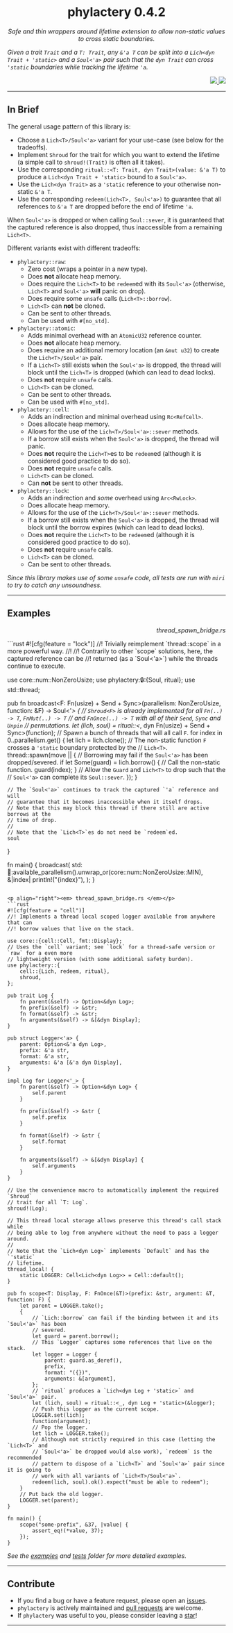 <div align="center"> <h1> phylactery 0.4.2 </h1> </div>

<p align="center">
    <em> 
Safe and thin wrappers around lifetime extension to allow non-static values to cross static boundaries.

Given a trait `Trait` and a `T: Trait`, any `&'a T` can be split into a `Lich<dyn Trait + 'static>` and a `Soul<'a>` pair such that the `dyn Trait` can cross `'static` boundaries while tracking the lifetime `'a`.
    </em>
</p>

<div align="right">
    <a href="https://github.com/Magicolo/phylactery/actions/workflows/test.yml"> <img src="https://github.com/Magicolo/phylactery/actions/workflows/test.yml/badge.svg"> </a>
    <a href="https://crates.io/crates/phylactery"> <img src="https://img.shields.io/crates/v/phylactery.svg"> </a>
</div>

---
## In Brief

The general usage pattern of this library is:
- Choose a `Lich<T>/Soul<'a>` variant for your use-case (see below for the tradeoffs).
- Implement `Shroud` for the trait for which you want to extend the lifetime (a simple call to `shroud!(Trait)` is often all it takes).
- Use the corresponding `ritual::<T: Trait, dyn Trait>(value: &'a T)` to produce a `Lich<dyn Trait + 'static>` bound to a `Soul<'a>`.
- Use the `Lich<dyn Trait>` as a `'static` reference to your otherwise non-static `&'a T`.
- Use the corresponding `redeem(Lich<T>, Soul<'a>)` to guarantee that all references to `&'a T` are dropped before the end of lifetime `'a`.

When `Soul<'a>` is dropped or when calling `Soul::sever`, it is guaranteed that the captured reference is also dropped, thus
inaccessible from a remaining `Lich<T>`.

Different variants exist with different tradeoffs:
- `phylactery::raw`:
    - Zero cost (wraps a pointer in a new type).
    - Does **not** allocate heap memory.
    - Does require the `Lich<T>` to be `redeem`ed with its `Soul<'a>` (otherwise, `Lich<T>` and `Soul<'a>` **will** panic on drop).
    - Does require some `unsafe` calls (`Lich<T>::borrow`).
    - `Lich<T>` can **not** be cloned.
    - Can be sent to other threads.
    - Can be used with `#[no_std]`.
- `phylactery::atomic`:
    - Adds minimal overhead with an `AtomicU32` reference counter.
    - Does **not** allocate heap memory.
    - Does require an additional memory location (an `&mut u32`) to create the `Lich<T>/Soul<'a>` pair.
    - If a `Lich<T>` still exists when the `Soul<'a>` is dropped, the thread will block until the `Lich<T>` is dropped (which can lead to dead locks).
    - Does **not** require `unsafe` calls.
    - `Lich<T>` can be cloned.
    - Can be sent to other threads.
    - Can be used with `#[no_std]`.
- `phylactery::cell`:
    - Adds an indirection and minimal overhead using `Rc<RefCell>`.
    - Does allocate heap memory.
    - Allows for the use of the `Lich<T>/Soul<'a>::sever` methods.
    - If a borrow still exists when the `Soul<'a>` is dropped, the thread will panic.
    - Does **not** require the `Lich<T>`es to be `redeem`ed (although it is considered good practice to do so).
    - Does **not** require `unsafe` calls.
    - `Lich<T>` can be cloned.
    - Can **not** be sent to other threads.
- `phylactery::lock`:
    - Adds an indirection and *some* overhead using `Arc<RwLock>`.
    - Does allocate heap memory.
    - Allows for the use of the `Lich<T>/Soul<'a>::sever` methods.
    - If a borrow still exists when the `Soul<'a>` is dropped, the thread will block until the borrow expires (which can lead to dead locks).
    - Does **not** require the `Lich<T>` to be `redeem`ed (although it is considered good practice to do so).
    - Does **not** require `unsafe` calls.
    - `Lich<T>` can be cloned.
    - Can be sent to other threads.
    
*Since this library makes use of some `unsafe` code, all tests are run with `miri` to try to catch any unsoundness.*

---
## Examples

<p align="right"><em> thread_spawn_bridge.rs </em></p>
```rust
#![cfg(feature = "lock")]
//! Trivially reimplement `thread::scope` in a more powerful way.
//!
//! Contrarily to other `scope` solutions, here, the captured reference can be
//! returned (as a `Soul<'a>`) while the threads continue to execute.

use core::num::NonZeroUsize;
use phylactery::lock::{Soul, ritual};
use std::thread;

pub fn broadcast<F: Fn(usize) + Send + Sync>(parallelism: NonZeroUsize, function: &F) -> Soul<'_> {
    // `Shroud<F>` is already implemented for all `Fn(..) -> T`, `FnMut(..) -> T`
    // and `FnOnce(..) -> T` with all of their `Send`, `Sync` and `Unpin`
    // permutations.
    let (lich, soul) = ritual::<_, dyn Fn(usize) + Send + Sync>(function);
    // Spawn a bunch of threads that will all call `F`.
    for index in 0..parallelism.get() {
        let lich = lich.clone();
        // The non-static function `F` crosses a `'static` boundary protected by the
        // `Lich<T>`.
        thread::spawn(move || {
            // Borrowing may fail if the `Soul<'a>` has been dropped/severed.
            if let Some(guard) = lich.borrow() {
                // Call the non-static function.
                guard(index);
            }
            // Allow the `Guard` and `Lich<T>` to drop such that the
            // `Soul<'a>` can complete its `Soul::sever`.
        });
    }

    // The `Soul<'a>` continues to track the captured `'a` reference and will
    // guarantee that it becomes inaccessible when it itself drops.
    // Note that this may block this thread if there still are active borrows at the
    // time of drop.
    //
    // Note that the `Lich<T>`es do not need be `redeem`ed.
    soul
}

fn main() {
    broadcast(
        std::thread::available_parallelism().unwrap_or(core::num::NonZeroUsize::MIN),
        &|index| println!("{index}"),
    );
}

```

<p align="right"><em> thread_spawn_bridge.rs </em></p>
```rust
#![cfg(feature = "cell")]
//! Implements a thread local scoped logger available from anywhere that can
//! borrow values that live on the stack.

use core::{cell::Cell, fmt::Display};
// Uses the `cell` variant; see `lock` for a thread-safe version or `raw` for a even more
// lightweight version (with some additional safety burden).
use phylactery::{
    cell::{Lich, redeem, ritual},
    shroud,
};

pub trait Log {
    fn parent(&self) -> Option<&dyn Log>;
    fn prefix(&self) -> &str;
    fn format(&self) -> &str;
    fn arguments(&self) -> &[&dyn Display];
}

pub struct Logger<'a> {
    parent: Option<&'a dyn Log>,
    prefix: &'a str,
    format: &'a str,
    arguments: &'a [&'a dyn Display],
}

impl Log for Logger<'_> {
    fn parent(&self) -> Option<&dyn Log> {
        self.parent
    }

    fn prefix(&self) -> &str {
        self.prefix
    }

    fn format(&self) -> &str {
        self.format
    }

    fn arguments(&self) -> &[&dyn Display] {
        self.arguments
    }
}

// Use the convenience macro to automatically implement the required `Shroud`
// trait for all `T: Log`.
shroud!(Log);

// This thread local storage allows preserve this thread's call stack while
// being able to log from anywhere without the need to pass a logger around.
//
// Note that the `Lich<dyn Log>` implements `Default` and has the `'static`
// lifetime.
thread_local! {
    static LOGGER: Cell<Lich<dyn Log>> = Cell::default();
}

pub fn scope<T: Display, F: FnOnce(&T)>(prefix: &str, argument: &T, function: F) {
    let parent = LOGGER.take();
    {
        // `Lich::borrow` can fail if the binding between it and its `Soul<'a>` has been
        // severed.
        let guard = parent.borrow();
        // This `Logger` captures some references that live on the stack.
        let logger = Logger {
            parent: guard.as_deref(),
            prefix,
            format: "({})",
            arguments: &[argument],
        };
        // `ritual` produces a `Lich<dyn Log + 'static>` and `Soul<'a>` pair.
        let (lich, soul) = ritual::<_, dyn Log + 'static>(&logger);
        // Push this logger as the current scope.
        LOGGER.set(lich);
        function(argument);
        // Pop the logger.
        let lich = LOGGER.take();
        // Although not strictly required in this case (letting the `Lich<T>` and
        // `Soul<'a>` be dropped would also work), `redeem` is the recommended
        // pattern to dispose of a `Lich<T>` and `Soul<'a>` pair since it is going to
        // work with all variants of `Lich<T>/Soul<'a>`.
        redeem(lich, soul).ok().expect("must be able to redeem");
    }
    // Put back the old logger.
    LOGGER.set(parent);
}

fn main() {
    scope("some-prefix", &37, |value| {
        assert_eq!(*value, 37);
    });
}

```

_See the [examples](examples/) and [tests](tests/) folder for more detailed examples._

---
## Contribute
- If you find a bug or have a feature request, please open an [issues](https://github.com/Magicolo/phylactery/issues).
- `phylactery` is actively maintained and [pull requests](https://github.com/Magicolo/phylactery/pulls) are welcome.
- If `phylactery` was useful to you, please consider leaving a [star](https://github.com/Magicolo/phylactery)!

---
